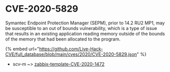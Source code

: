 # CVE-2020-5829

Symantec Endpoint Protection Manager (SEPM), prior to 14.2 RU2 MP1, may be susceptible to an out of bounds vulnerability, which is a type of issue that results in an existing application reading memory outside of the bounds of the memory that had been allocated to the program.

{% embed url="https://github.com/Live-Hack-CVE/full_database/blob/main/cves/2020/CVE-2020-5829.json" %}


* scv-m ~> [zabbix-template-CVE-2020-1472](https://zeste.alice-snow.ru/2020/database/cve-2020-5829/zabbix-template-cve-2020-1472-scv-m)